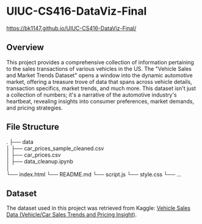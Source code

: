 # UIUC-CS416-DataViz-Final

https://bk1147.github.io/UIUC-CS416-DataViz-Final/


## Overview

This project provides a comprehensive collection of information pertaining to the sales transactions of various vehicles in the US. The "Vehicle Sales and Market Trends Dataset" opens a window into the dynamic automotive market, offering a treasure trove of data that spans across vehicle details, transaction specifics, market trends, and much more. This dataset isn't just a collection of numbers; it's a narrative of the automotive industry's heartbeat, revealing insights into consumer preferences, market demands, and pricing strategies.

## File Structure
.
├── data                    
│   ├── car_prices_sample_cleaned.csv          
│   ├── car_prices.csv          
│   ├── data_cleanup.ipynb  
│    
└── index.html
└── README.md
└── script.js
└── style.css
└── ...


## Dataset

The dataset used in this project was retrieved from Kaggle: [Vehicle Sales Data (Vehicle/Car Sales Trends and Pricing Insight)](https://www.kaggle.com/datasets/syedanwarafridi/vehicle-sales-data).
